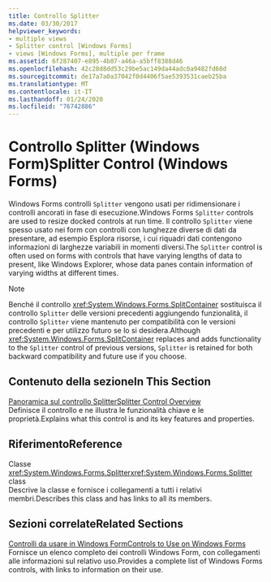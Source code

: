 ```yaml
---
title: Controllo Splitter
ms.date: 03/30/2017
helpviewer_keywords:
- multiple views
- Splitter control [Windows Forms]
- views [Windows Forms], multiple per frame
ms.assetid: 6f287407-e895-4b07-a46a-a5bff8388d46
ms.openlocfilehash: 42c28d8dd53c29be5ac149da44adc0a9482fd60d
ms.sourcegitcommit: de17a7a0a37042f0d4406f5ae5393531caeb25ba
ms.translationtype: MT
ms.contentlocale: it-IT
ms.lasthandoff: 01/24/2020
ms.locfileid: "76742886"
---
```

# <a name="splitter-control-windows-forms"></a><span data-ttu-id="1a13b-102">Controllo Splitter (Windows Form)</span><span class="sxs-lookup"><span data-stu-id="1a13b-102">Splitter Control (Windows Forms)</span></span>
<span data-ttu-id="1a13b-103">Windows Forms controlli `Splitter` vengono usati per ridimensionare i controlli ancorati in fase di esecuzione.</span><span class="sxs-lookup"><span data-stu-id="1a13b-103">Windows Forms `Splitter` controls are used to resize docked controls at run time.</span></span> <span data-ttu-id="1a13b-104">Il controllo `Splitter` viene spesso usato nei form con controlli con lunghezze diverse di dati da presentare, ad esempio Esplora risorse, i cui riquadri dati contengono informazioni di larghezze variabili in momenti diversi.</span><span class="sxs-lookup"><span data-stu-id="1a13b-104">The `Splitter` control is often used on forms with controls that have varying lengths of data to present, like Windows Explorer, whose data panes contain information of varying widths at different times.</span></span>  
  
> [!NOTE]
> <span data-ttu-id="1a13b-105">Benché il controllo <xref:System.Windows.Forms.SplitContainer> sostituisca il controllo `Splitter` delle versioni precedenti aggiungendo funzionalità, il controllo `Splitter` viene mantenuto per compatibilità con le versioni precedenti e per utilizzo futuro se lo si desidera.</span><span class="sxs-lookup"><span data-stu-id="1a13b-105">Although <xref:System.Windows.Forms.SplitContainer> replaces and adds functionality to the `Splitter` control of previous versions, `Splitter` is retained for both backward compatibility and future use if you choose.</span></span>  
  
## <a name="in-this-section"></a><span data-ttu-id="1a13b-106">Contenuto della sezione</span><span class="sxs-lookup"><span data-stu-id="1a13b-106">In This Section</span></span>  
 [<span data-ttu-id="1a13b-107">Panoramica sul controllo Splitter</span><span class="sxs-lookup"><span data-stu-id="1a13b-107">Splitter Control Overview</span></span>](splitter-control-overview-windows-forms.md)  
 <span data-ttu-id="1a13b-108">Definisce il controllo e ne illustra le funzionalità chiave e le proprietà.</span><span class="sxs-lookup"><span data-stu-id="1a13b-108">Explains what this control is and its key features and properties.</span></span>  
  
## <a name="reference"></a><span data-ttu-id="1a13b-109">Riferimento</span><span class="sxs-lookup"><span data-stu-id="1a13b-109">Reference</span></span>  
 <span data-ttu-id="1a13b-110">Classe <xref:System.Windows.Forms.Splitter></span><span class="sxs-lookup"><span data-stu-id="1a13b-110"><xref:System.Windows.Forms.Splitter> class</span></span>  
 <span data-ttu-id="1a13b-111">Descrive la classe e fornisce i collegamenti a tutti i relativi membri.</span><span class="sxs-lookup"><span data-stu-id="1a13b-111">Describes this class and has links to all its members.</span></span>  
  
## <a name="related-sections"></a><span data-ttu-id="1a13b-112">Sezioni correlate</span><span class="sxs-lookup"><span data-stu-id="1a13b-112">Related Sections</span></span>  
 [<span data-ttu-id="1a13b-113">Controlli da usare in Windows Form</span><span class="sxs-lookup"><span data-stu-id="1a13b-113">Controls to Use on Windows Forms</span></span>](controls-to-use-on-windows-forms.md)  
 <span data-ttu-id="1a13b-114">Fornisce un elenco completo dei controlli Windows Form, con collegamenti alle informazioni sul relativo uso.</span><span class="sxs-lookup"><span data-stu-id="1a13b-114">Provides a complete list of Windows Forms controls, with links to information on their use.</span></span>
